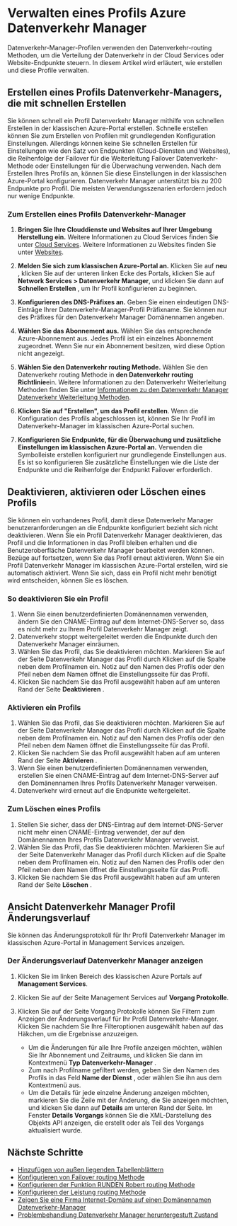 <properties
    pageTitle="Azure Datenverkehr Manager Profile verwalten | Microsoft Azure"
    description="In diesem Artikel können Sie die erstellen, deaktivieren, zu aktivieren, löschen und Anzeigen des Verlaufs eines Profils Azure Datenverkehr-Manager."
    services="traffic-manager"
    documentationCenter=""
    authors="sdwheeler"
    manager="carmonm"
    editor=""
/>
<tags
    ms.service="traffic-manager"
    ms.devlang="na"
    ms.topic="hero-article"
    ms.tgt_pltfrm="na"
    ms.workload="infrastructure-services"
    ms.date="10/11/2016"
    ms.author="sewhee"
/>

# <a name="manage-an-azure-traffic-manager-profile"></a>Verwalten eines Profils Azure Datenverkehr Manager

Datenverkehr-Manager-Profilen verwenden den Datenverkehr-routing Methoden, um die Verteilung der Datenverkehr in der Cloud Services oder Website-Endpunkte steuern. In diesem Artikel wird erläutert, wie erstellen und diese Profile verwalten.

## <a name="create-a-traffic-manager-profile-using-quick-create"></a>Erstellen eines Profils Datenverkehr-Managers, die mit schnellen Erstellen

Sie können schnell ein Profil Datenverkehr Manager mithilfe von schnellen Erstellen in der klassischen Azure-Portal erstellen. Schnelle erstellen können Sie zum Erstellen von Profilen mit grundlegenden Konfiguration Einstellungen. Allerdings können keine Sie schnellen Erstellen für Einstellungen wie den Satz von Endpunkten (Cloud-Diensten und Websites), die Reihenfolge der Failover für die Weiterleitung Failover Datenverkehr-Methode oder Einstellungen für die Überwachung verwenden. Nach dem Erstellen Ihres Profils an, können Sie diese Einstellungen in der klassischen Azure-Portal konfigurieren. Datenverkehr Manager unterstützt bis zu 200 Endpunkte pro Profil. Die meisten Verwendungsszenarien erfordern jedoch nur wenige Endpunkte.

### <a name="to-create-a-traffic-manager-profile"></a>Zum Erstellen eines Profils Datenverkehr-Manager

1. **Bringen Sie Ihre Clouddienste und Websites auf Ihrer Umgebung Herstellung ein.** Weitere Informationen zu Cloud Services finden Sie unter [Cloud Services](http://go.microsoft.com/fwlink/p/?LinkId=314074). Weitere Informationen zu Websites finden Sie unter [Websites](http://go.microsoft.com/fwlink/p/?LinkId=393327).

2. **Melden Sie sich zum klassischen Azure-Portal an.** Klicken Sie auf **neu** , klicken Sie auf der unteren linken Ecke des Portals, klicken Sie auf **Network Services > Datenverkehr Manager**, und klicken Sie dann auf **Schnellen Erstellen** , um Ihr Profil konfigurieren zu beginnen.
3. **Konfigurieren des DNS-Präfixes an.** Geben Sie einen eindeutigen DNS-Einträge Ihrer Datenverkehr-Manager-Profil Präfixname. Sie können nur des Präfixes für den Datenverkehr Manager Domänennamen angeben.
4. **Wählen Sie das Abonnement aus.** Wählen Sie das entsprechende Azure-Abonnement aus. Jedes Profil ist ein einzelnes Abonnement zugeordnet. Wenn Sie nur ein Abonnement besitzen, wird diese Option nicht angezeigt.
5. **Wählen Sie den Datenverkehr routing Methode.** Wählen Sie den Datenverkehr routing Methode in **den Datenverkehr routing Richtlinie**ein. Weitere Informationen zu den Datenverkehr Weiterleitung Methoden finden Sie unter [Informationen zu den Datenverkehr Manager Datenverkehr Weiterleitung Methoden](traffic-manager-routing-methods.md).
6. **Klicken Sie auf "Erstellen", um das Profil erstellen**. Wenn die Konfiguration des Profils abgeschlossen ist, können Sie Ihr Profil im Datenverkehr-Manager im klassischen Azure-Portal suchen.
7. **Konfigurieren Sie Endpunkte, für die Überwachung und zusätzliche Einstellungen im klassischen Azure-Portal an.** Verwenden die Symbolleiste erstellen konfiguriert nur grundlegende Einstellungen aus. Es ist so konfigurieren Sie zusätzliche Einstellungen wie die Liste der Endpunkte und die Reihenfolge der Endpunkt Failover erforderlich.


## <a name="disable-enable-or-delete-a-profile"></a>Deaktivieren, aktivieren oder Löschen eines Profils

Sie können ein vorhandenes Profil, damit diese Datenverkehr Manager benutzeranforderungen an die Endpunkte konfiguriert bezieht sich nicht deaktivieren. Wenn Sie ein Profil Datenverkehr Manager deaktivieren, das Profil und die Informationen in das Profil bleiben erhalten und die Benutzeroberfläche Datenverkehr Manager bearbeitet werden können.  Bezüge auf fortsetzen, wenn Sie das Profil erneut aktivieren. Wenn Sie ein Profil Datenverkehr Manager im klassischen Azure-Portal erstellen, wird sie automatisch aktiviert. Wenn Sie sich, dass ein Profil nicht mehr benötigt wird entscheiden, können Sie es löschen.

### <a name="to-disable-a-profile"></a>So deaktivieren Sie ein Profil

1. Wenn Sie einen benutzerdefinierten Domänennamen verwenden, ändern Sie den CNAME-Eintrag auf dem Internet-DNS-Server so, dass es nicht mehr zu Ihrem Profil Datenverkehr Manager zeigt.
2. Datenverkehr stoppt weitergeleitet werden die Endpunkte durch den Datenverkehr Manager einräumen.
3. Wählen Sie das Profil, das Sie deaktivieren möchten. Markieren Sie auf der Seite Datenverkehr Manager das Profil durch Klicken auf die Spalte neben dem Profilnamen ein. Notiz auf den Namen des Profils oder den Pfeil neben dem Namen öffnet die Einstellungsseite für das Profil.
4. Klicken Sie nachdem Sie das Profil ausgewählt haben auf am unteren Rand der Seite **Deaktivieren** .

### <a name="to-enable-a-profile"></a>Aktivieren ein Profils

1. Wählen Sie das Profil, das Sie deaktivieren möchten. Markieren Sie auf der Seite Datenverkehr Manager das Profil durch Klicken auf die Spalte neben dem Profilnamen ein. Notiz auf den Namen des Profils oder den Pfeil neben dem Namen öffnet die Einstellungsseite für das Profil.
2. Klicken Sie nachdem Sie das Profil ausgewählt haben auf am unteren Rand der Seite **Aktivieren** .
3. Wenn Sie einen benutzerdefinierten Domänennamen verwenden, erstellen Sie einen CNAME-Eintrag auf dem Internet-DNS-Server auf den Domänennamen Ihres Profils Datenverkehr Manager verweisen.
4. Datenverkehr wird erneut auf die Endpunkte weitergeleitet.

### <a name="to-delete-a-profile"></a>Zum Löschen eines Profils

1. Stellen Sie sicher, dass der DNS-Eintrag auf dem Internet-DNS-Server nicht mehr einen CNAME-Eintrag verwendet, der auf den Domänennamen Ihres Profils Datenverkehr Manager verweist.
2. Wählen Sie das Profil, das Sie deaktivieren möchten. Markieren Sie auf der Seite Datenverkehr Manager das Profil durch Klicken auf die Spalte neben dem Profilnamen ein. Notiz auf den Namen des Profils oder den Pfeil neben dem Namen öffnet die Einstellungsseite für das Profil.
3. Klicken Sie nachdem Sie das Profil ausgewählt haben auf am unteren Rand der Seite **Löschen** .

## <a name="view-traffic-manager-profile-change-history"></a>Ansicht Datenverkehr Manager Profil Änderungsverlauf

Sie können das Änderungsprotokoll für Ihr Profil Datenverkehr Manager im klassischen Azure-Portal in Management Services anzeigen.

### <a name="to-view-your-traffic-manager-change-history"></a>Der Änderungsverlauf Datenverkehr Manager anzeigen

1. Klicken Sie im linken Bereich des klassischen Azure Portals auf **Management Services**.
2. Klicken Sie auf der Seite Management Services auf **Vorgang Protokolle**.
3. Klicken Sie auf der Seite Vorgang Protokolle können Sie Filtern zum Anzeigen der Änderungsverlauf für Ihr Profil Datenverkehr-Manager. Klicken Sie nachdem Sie Ihre Filteroptionen ausgewählt haben auf das Häkchen, um die Ergebnisse anzuzeigen.

   - Um die Änderungen für alle Ihre Profile anzeigen möchten, wählen Sie Ihr Abonnement und Zeitraums, und klicken Sie dann im Kontextmenü **Typ** **Datenverkehr-Manager** .
   - Zum nach Profilname gefiltert werden, geben Sie den Namen des Profils in das Feld **Name der Dienst** , oder wählen Sie ihn aus dem Kontextmenü aus.
   - Um die Details für jede einzelne Änderung anzeigen möchten, markieren Sie die Zeile mit der Änderung, die Sie anzeigen möchten, und klicken Sie dann auf **Details** am unteren Rand der Seite. Im Fenster **Details Vorgangs** können Sie die XML-Darstellung des Objekts API anzeigen, die erstellt oder als Teil des Vorgangs aktualisiert wurde.

## <a name="next-steps"></a>Nächste Schritte

- [Hinzufügen von außen liegenden Tabellenblättern](traffic-manager-endpoints.md)
- [Konfigurieren von Failover routing Methode](traffic-manager-configure-failover-routing-method.md)
- [Konfigurieren der Funktion RUNDEN Robert routing Methode](traffic-manager-configure-round-robin-routing-method.md)
- [Konfigurieren der Leistung routing Methode](traffic-manager-configure-performance-routing-method.md)
- [Zeigen Sie eine Firma Internet-Domäne auf einen Domänennamen Datenverkehr-Manager](traffic-manager-point-internet-domain.md)
- [Problembehandlung Datenverkehr Manager heruntergestuft Zustand](traffic-manager-troubleshooting-degraded.md)